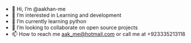- 👋 Hi, I’m @aakhan-me
- 👀 I’m interested in Learning and development
- 🌱 I’m currently learning python
- 💞️ I’m looking to collaborate on open source projects
- 📫 How to reach me aak_me@hotmail.com or call me at +923335213118
